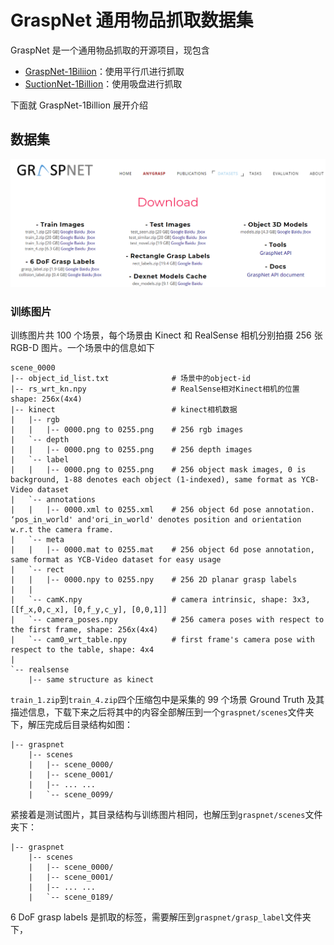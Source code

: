 # GraspNet 通用物品抓取数据集

GraspNet 是一个通用物品抓取的开源项目，现包含

- [GraspNet-1Biliion](https://graspnet.net/datasets.html)：使用平行爪进行抓取
- [SuctionNet-1Billion](https://graspnet.net/suction)：使用吸盘进行抓取

下面就 GraspNet-1Billion 展开介绍

## 数据集

![image-20220130112957734](media/index/image-20220130112957734.png)

### 训练图片

训练图片共 100 个场景，每个场景由 Kinect 和 RealSense 相机分别拍摄 256 张 RGB-D 图片。一个场景中的信息如下

```
scene_0000
|-- object_id_list.txt              # 场景中的object-id
|-- rs_wrt_kn.npy                   # RealSense相对Kinect相机的位置shape: 256x(4x4)
|-- kinect                          # kinect相机数据
|   |-- rgb
|   |   |-- 0000.png to 0255.png    # 256 rgb images
|   `-- depth
|   |   |-- 0000.png to 0255.png    # 256 depth images
|   `-- label
|   |   |-- 0000.png to 0255.png    # 256 object mask images, 0 is background, 1-88 denotes each object (1-indexed), same format as YCB-Video dataset
|   `-- annotations
|   |   |-- 0000.xml to 0255.xml    # 256 object 6d pose annotation. ‘pos_in_world' and'ori_in_world' denotes position and orientation w.r.t the camera frame.
|   `-- meta
|   |   |-- 0000.mat to 0255.mat    # 256 object 6d pose annotation, same format as YCB-Video dataset for easy usage
|   `-- rect
|   |   |-- 0000.npy to 0255.npy    # 256 2D planar grasp labels
|   |
|   `-- camK.npy                    # camera intrinsic, shape: 3x3, [[f_x,0,c_x], [0,f_y,c_y], [0,0,1]]
|   `-- camera_poses.npy            # 256 camera poses with respect to the first frame, shape: 256x(4x4)
|   `-- cam0_wrt_table.npy          # first frame's camera pose with respect to the table, shape: 4x4
|
`-- realsense
    |-- same structure as kinect
```

`train_1.zip`到`train_4.zip`四个压缩包中是采集的 99 个场景 Ground Truth 及其描述信息，下载下来之后将其中的内容全部解压到一个`graspnet/scenes`文件夹下，解压完成后目录结构如图：

```
|-- graspnet
    |-- scenes
    |   |-- scene_0000/
    |   |-- scene_0001/
    |   |-- ... ...
    |   `-- scene_0099/
```

紧接着是测试图片，其目录结构与训练图片相同，也解压到`graspnet/scenes`文件夹下：

```
|-- graspnet
    |-- scenes
    |   |-- scene_0000/
    |   |-- scene_0001/
    |   |-- ... ...
    |   `-- scene_0189/
```

6 DoF grasp labels 是抓取的标签，需要解压到`graspnet/grasp_label`文件夹下，

